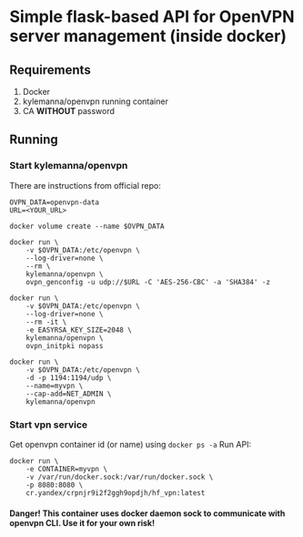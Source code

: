 # Simple flask-based API for OpenVPN server management (inside docker)

## Requirements
1. Docker
2. kylemanna/openvpn running container
3. CA **WITHOUT** password

## Running

### Start kylemanna/openvpn

There are instructions from official repo:

```
OVPN_DATA=openvpn-data
URL=<YOUR_URL>

docker volume create --name $OVPN_DATA

docker run \
    -v $OVPN_DATA:/etc/openvpn \
    --log-driver=none \
    --rm \
    kylemanna/openvpn \
    ovpn_genconfig -u udp://$URL -C 'AES-256-CBC' -a 'SHA384' -z

docker run \
    -v $OVPN_DATA:/etc/openvpn \
    --log-driver=none \
    --rm -it \
    -e EASYRSA_KEY_SIZE=2048 \
    kylemanna/openvpn \
    ovpn_initpki nopass

docker run \
    -v $OVPN_DATA:/etc/openvpn \
    -d -p 1194:1194/udp \
    --name=myvpn \
    --cap-add=NET_ADMIN \
    kylemanna/openvpn
```

### Start vpn service
Get openvpn container id (or name) using `docker ps -a`
Run API: 
```
docker run \
    -e CONTAINER=myvpn \
    -v /var/run/docker.sock:/var/run/docker.sock \
    -p 8080:8080 \
    cr.yandex/crpnjr9i2f2ggh9opdjh/hf_vpn:latest
```

#### Danger! This container uses docker daemon sock to communicate with openvpn CLI. Use it for your own risk!
